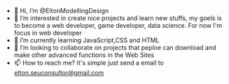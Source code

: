 - 👋 Hi, I’m @EltonModellingDesign
- 👀 I’m interested in create nice projects and learn new stuffs, my goels is to become a web developer, game developer, data science. For now I'm focus in web developer 
- 🌱 I’m currently learning JavaScript,CSS and HTML
- 💞️ I’m looking to collaborate on projects that peploe can download and make other advanced functions in the Web Sites   
- 📫 How to reach me? It's simple just send a email to elton.seuconsultor@gmail.com

<!---
EltonModellingDesign/EltonModellingDesign is a ✨ special ✨ repository because its `README.md` (this file) appears on your GitHub profile.
You can click the Preview link to take a look at your changes.
--->
